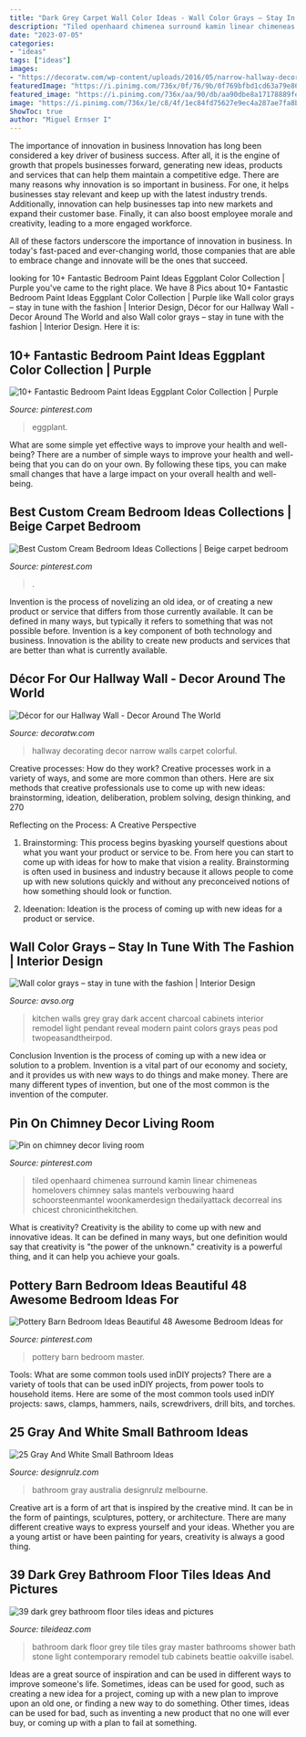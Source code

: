 ```yaml
---
title: "Dark Grey Carpet Wall Color Ideas - Wall Color Grays – Stay In Tune With The Fashion"
description: "Tiled openhaard chimenea surround kamin linear chimeneas homelovers chimney salas mantels verbouwing haard schoorsteenmantel woonkamerdesign thedailyattack decorreal ins chicest chronicinthekitchen"
date: "2023-07-05"
categories:
- "ideas"
tags: ["ideas"]
images:
- "https://decoratw.com/wp-content/uploads/2016/05/narrow-hallway-decorating-ideas-with-green-walls-and-framed-wall-arts.jpg"
featuredImage: "https://i.pinimg.com/736x/0f/76/9b/0f769bfbd1cd63a79e8652a8fccf3043.jpg"
featured_image: "https://i.pinimg.com/736x/aa/90/db/aa90dbe8a17178889feda29eb4737396.jpg"
image: "https://i.pinimg.com/736x/1e/c8/4f/1ec84fd75627e9ec4a287ae7fa8bccbb.jpg"
ShowToc: true
author: "Miguel Ernser I"
---
```



The importance of innovation in business
Innovation has long been considered a key driver of business success. After all, it is the engine of growth that propels businesses forward, generating new ideas, products and services that can help them maintain a competitive edge.
There are many reasons why innovation is so important in business. For one, it helps businesses stay relevant and keep up with the latest industry trends. Additionally, innovation can help businesses tap into new markets and expand their customer base. Finally, it can also boost employee morale and creativity, leading to a more engaged workforce.

All of these factors underscore the importance of innovation in business. In today's fast-paced and ever-changing world, those companies that are able to embrace change and innovate will be the ones that succeed.

	

		
looking for 10+ Fantastic Bedroom Paint Ideas Eggplant Color Collection | Purple you've came to the right place. We have 8 Pics about 10+ Fantastic Bedroom Paint Ideas Eggplant Color Collection | Purple like Wall color grays – stay in tune with the fashion | Interior Design, Décor for our Hallway Wall - Decor Around The World and also Wall color grays – stay in tune with the fashion | Interior Design. Here it is:
		
    
## 10+ Fantastic Bedroom Paint Ideas Eggplant Color Collection | Purple

<img loading=lazy src="https://i.pinimg.com/736x/45/00/8c/45008c58930c548d02d53bae03c5cb9a.jpg" onerror="this.onerror=null;this.src='https://tse2.mm.bing.net/th?id=OIP.Z9WwhY_oCZuKCX_P-wEm4gHaJ3&amp;pid=15.1';" alt="10+ Fantastic Bedroom Paint Ideas Eggplant Color Collection | Purple">

_Source: pinterest.com_

>eggplant. 

	

What are some simple yet effective ways to improve your health and well-being?
There are a number of simple ways to improve your health and well-being that you can do on your own. By following these tips, you can make small changes that have a large impact on your overall health and well-being.

    
## Best Custom Cream Bedroom Ideas Collections | Beige Carpet Bedroom

<img loading=lazy src="https://i.pinimg.com/736x/1e/c8/4f/1ec84fd75627e9ec4a287ae7fa8bccbb.jpg" onerror="this.onerror=null;this.src='https://tse4.mm.bing.net/th?id=OIP.8bc7nRoLJldvujjrV7CBkAHaFj&amp;pid=15.1';" alt="Best Custom Cream Bedroom Ideas Collections | Beige carpet bedroom">

_Source: pinterest.com_

>. 

	

Invention is the process of novelizing an old idea, or of creating a new product or service that differs from those currently available. It can be defined in many ways, but typically it refers to something that was not possible before. Invention is a key component of both technology and business. Innovation is the ability to create new products and services that are better than what is currently available.

    
## Décor For Our Hallway Wall - Decor Around The World

<img loading=lazy src="https://decoratw.com/wp-content/uploads/2016/05/narrow-hallway-decorating-ideas-with-green-walls-and-framed-wall-arts.jpg" onerror="this.onerror=null;this.src='https://tse2.mm.bing.net/th?id=OIP.oOR6J-kupaBpFcUPEoJQaQHaKZ&amp;pid=15.1';" alt="Décor for our Hallway Wall - Decor Around The World">

_Source: decoratw.com_

>hallway decorating decor narrow walls carpet colorful. 

	

Creative processes: How do they work?
Creative processes work in a variety of ways, and some are more common than others. Here are six methods that creative professionals use to come up with new ideas: brainstorming, ideation, deliberation, problem solving, design thinking, and 270

Reflecting on the Process: A Creative Perspective

1. Brainstorming: This process begins byasking yourself questions about what you want your product or service to be. From here you can start to come up with ideas for how to make that vision a reality. Brainstorming is often used in business and industry because it allows people to come up with new solutions quickly and without any preconceived notions of how something should look or function.

2. Ideenation: Ideation is the process of coming up with new ideas for a product or service.

    
## Wall Color Grays – Stay In Tune With The Fashion | Interior Design

<img loading=lazy src="https://www.avso.org/wp-content/uploads/2014/11/wall-color-grays-stay-in-tune-with-the-fashion-1415710023.jpg" onerror="this.onerror=null;this.src='https://tse4.mm.bing.net/th?id=OIP.s3WmK3QVGyzEK6QHEyzeZgHaLH&amp;pid=15.1';" alt="Wall color grays – stay in tune with the fashion | Interior Design">

_Source: avso.org_

>kitchen walls grey gray dark accent charcoal cabinets interior remodel light pendant reveal modern paint colors grays peas pod twopeasandtheirpod. 

	

Conclusion
Invention is the process of coming up with a new idea or solution to a problem. Invention is a vital part of our economy and society, and it provides us with new ways to do things and make money. There are many different types of invention, but one of the most common is the invention of the computer.

    
## Pin On Chimney Decor Living Room

<img loading=lazy src="https://i.pinimg.com/736x/aa/90/db/aa90dbe8a17178889feda29eb4737396.jpg" onerror="this.onerror=null;this.src='https://tse4.mm.bing.net/th?id=OIP.tHVwzRcGM6Y5DuhqhzFhIQHaLK&amp;pid=15.1';" alt="Pin on chimney decor living room">

_Source: pinterest.com_

>tiled openhaard chimenea surround kamin linear chimeneas homelovers chimney salas mantels verbouwing haard schoorsteenmantel woonkamerdesign thedailyattack decorreal ins chicest chronicinthekitchen. 

	

What is creativity?
Creativity is the ability to come up with new and innovative ideas. It can be defined in many ways, but one definition would say that creativity is "the power of the unknown." creativity is a powerful thing, and it can help you achieve your goals.

    
## Pottery Barn Bedroom Ideas Beautiful 48 Awesome Bedroom Ideas For

<img loading=lazy src="https://i.pinimg.com/736x/0f/76/9b/0f769bfbd1cd63a79e8652a8fccf3043.jpg" onerror="this.onerror=null;this.src='https://tse3.mm.bing.net/th?id=OIP.J97D0MKN1JN7DUUTp-PMmAHaLH&amp;pid=15.1';" alt="Pottery Barn Bedroom Ideas Beautiful 48 Awesome Bedroom Ideas for">

_Source: pinterest.com_

>pottery barn bedroom master. 

	

Tools: What are some common tools used inDIY projects?
There are a variety of tools that can be used inDIY projects, from power tools to household items. Here are some of the most common tools used inDIY projects: saws, clamps, hammers, nails, screwdrivers, drill bits, and torches.

    
## 25 Gray And White Small Bathroom Ideas

<img loading=lazy src="http://cdn.designrulz.com/wp-content/uploads/2015/07/bathroom-designrulz-31.jpg" onerror="this.onerror=null;this.src='https://tse4.mm.bing.net/th?id=OIP.rUFZsrsYrVYrddSxdBkwgQHaLH&amp;pid=15.1';" alt="25 Gray And White Small Bathroom Ideas">

_Source: designrulz.com_

>bathroom gray australia designrulz melbourne. 

	

Creative art is a form of art that is inspired by the creative mind. It can be in the form of paintings, sculptures, pottery, or architecture. There are many different creative ways to express yourself and your ideas. Whether you are a young artist or have been painting for years, creativity is always a good thing.

    
## 39 Dark Grey Bathroom Floor Tiles Ideas And Pictures

<img loading=lazy src="http://www.tileideaz.com/wp-content/uploads/2015/03/dark_grey_bathroom_floor_tiles_11.jpg" onerror="this.onerror=null;this.src='https://tse1.mm.bing.net/th?id=OIP.YvKmNmhTs-uElP9bvwxZJwHaLI&amp;pid=15.1';" alt="39 dark grey bathroom floor tiles ideas and pictures">

_Source: tileideaz.com_

>bathroom dark floor grey tile tiles gray master bathrooms shower bath stone light contemporary remodel tub cabinets beattie oakville isabel. 

	

Ideas are a great source of inspiration and can be used in different ways to improve someone's life. Sometimes, ideas can be used for good, such as creating a new idea for a project, coming up with a new plan to improve upon an old one, or finding a new way to do something. Other times, ideas can be used for bad, such as inventing a new product that no one will ever buy, or coming up with a plan to fail at something.

